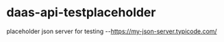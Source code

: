 # daas-api-testplaceholder
placeholder json server for testing --https://my-json-server.typicode.com/
